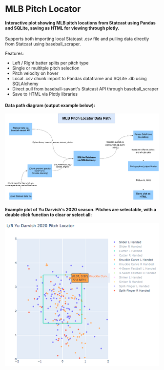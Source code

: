 # MLB Pitch Locator
<h4>Interactive plot showing MLB pitch locations from Statcast using Pandas and SQLite, saving as HTML for viewing through plotly.</h4>


Supports both importing local Statcast .csv file and pulling data directly from Statcast using baseball_scraper.

Features:
* Left / Right batter splits per pitch type
* Single or multitple pitch selection
* Pitch velocity on hover
* Local .csv chunk import to Pandas dataframe and SQLite .db using SQLAlchemy
* Direct pull from baseball-savant's Statcast API through baseball_scraper
* Save to HTML via Plotly libraries

<h4>Data path diagram (output example below):</h4>

![Diagram](https://github.com/AaronHenry/MLB-Pitch-Locator/blob/main/PLocator.png)

<h4>Example plot of Yu Darvish's 2020 season. Pitches are selectable, with a double click function to clear or select all:</h4>

![Yu Darvish 2020](https://github.com/AaronHenry/MLB-Pitch-Locator/blob/main/PitchLocatorExample.png)



